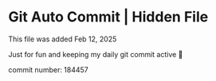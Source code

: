 # Git Auto Commit | Hidden File

This file was added Feb 12, 2025

Just for fun and keeping my daily git commit active 🤪

commit number: 184457
